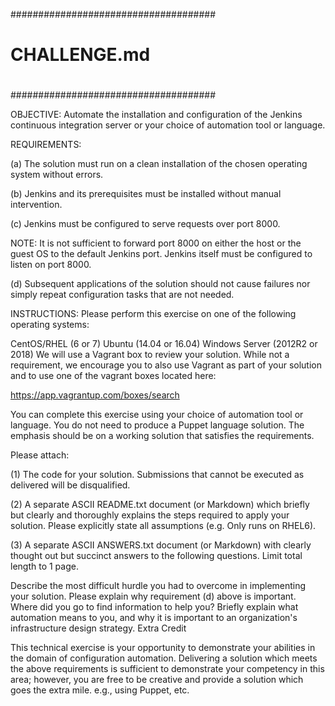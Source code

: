 #####################################
#
#  CHALLENGE.md
#
#####################################


OBJECTIVE: Automate the installation and configuration of the Jenkins continuous integration server or your choice of automation tool or language.

 

REQUIREMENTS:

(a) The solution must run on a clean installation of the chosen operating system without errors.

(b) Jenkins and its prerequisites must be installed without manual intervention.

(c) Jenkins must be configured to serve requests over port 8000.

NOTE: It is not sufficient to forward port 8000 on either the host or the guest OS to the default Jenkins port. Jenkins itself must be configured to listen on port 8000.

(d) Subsequent applications of the solution should not cause failures nor simply repeat configuration tasks that are not needed.

 

INSTRUCTIONS: Please perform this exercise on one of the following operating systems:

CentOS/RHEL (6 or 7)
Ubuntu (14.04 or 16.04)
Windows Server (2012R2  or 2018)
We will use a Vagrant box to review your solution. While not a requirement, we encourage you to also use Vagrant as part of your solution and to use one of the vagrant boxes located here:

 
https://app.vagrantup.com/boxes/search

 

You can complete this exercise using your choice of automation tool or language. You do not need to produce a Puppet language solution. The emphasis should be on a working solution that satisfies the requirements.

 
Please attach:
 
(1) The code for your solution. Submissions that cannot be executed as delivered will be disqualified.

 
(2) A separate ASCII README.txt document (or Markdown) which briefly but clearly and thoroughly explains the steps required to apply your solution. Please explicitly state all assumptions (e.g. Only runs on RHEL6).

 
(3) A separate ASCII ANSWERS.txt document (or Markdown) with clearly thought out but succinct answers to the following questions. Limit total length to 1 page.

Describe the most difficult hurdle you had to overcome in implementing your solution.
Please explain why requirement (d) above is important.
Where did you go to find information to help you?
Briefly explain what automation means to you, and why it is important to an organization's infrastructure design strategy.
Extra Credit

This technical exercise is your opportunity to demonstrate your abilities in the domain of configuration automation. Delivering a solution which meets the above requirements is sufficient to demonstrate your competency in this area; however, you are free to be creative and provide a solution which goes the extra mile. e.g., using Puppet, etc.